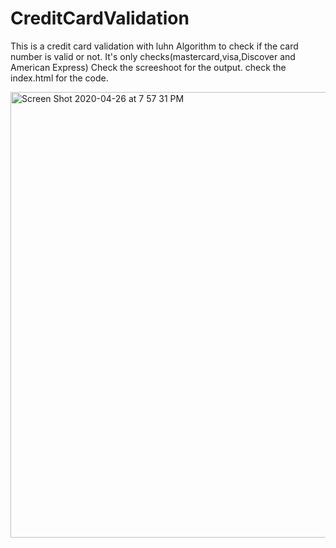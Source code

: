 # CreditCardValidation
This is a credit card validation with luhn Algorithm to check if the card number is valid or not. 
It's only checks(mastercard,visa,Discover and American Express)
Check the screeshoot for the output.
check the index.html for the code.


<img width="713" alt="Screen Shot 2020-04-26 at 7 57 31 PM" src="https://user-images.githubusercontent.com/27298026/80323915-fb3f6b80-87fb-11ea-91f8-9f764d0117e9.png">

